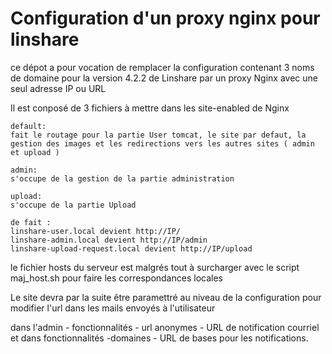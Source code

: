 # Configuration d'un proxy nginx pour linshare	

ce dépot a pour vocation de remplacer la configuration contenant 3 noms de domaine pour la version 4.2.2 de Linshare
par un proxy Nginx avec une seul adresse IP ou URL

Il est conposé de 3 fichiers à mettre dans les site-enabled de Nginx 

	default: 
	fait le routage pour la partie User tomcat, le site par defaut, la gestion des images et les redirections vers les autres sites ( admin et upload )
	
	admin: 
	s'occupe de la gestion de la partie administration 
	
	upload: 
	s'occupe de la partie Upload 
	
	de fait : 
	linshare-user.local devient http://IP/ 
	linshare-admin.local devient http://IP/admin
	linshare-upload-request.local devient http://IP/upload

le fichier hosts du serveur est malgrés tout à surcharger avec le script maj_host.sh pour faire les correspondances locales

Le site devra par la suite être paramettré au niveau de la configuration pour modifier l'url dans les mails envoyés à l'utilisateur

dans l'admin - fonctionnalités - url anonymes - URL de notification courriel
et dans fonctionnalités -domaines - URL de bases pour les notifications.





